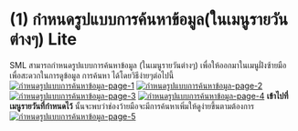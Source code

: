 # (1)    กำหนดรูปแบบการค้นหาข้อมูล(ในเมนูรายวันต่างๆ) Lite

SML สามารถกำหนดรูปแบบการค้นหาข้อมูล (ในเมนูรายวันต่างๆ)
เพื่อให้ออกมาในเมนูฝั่งซ้ายมือเพื่อสะดวกในการดูข้อมูล การค้นหา
ได้โดยวิธีง่ายๆต่อไปนี้ [![กำหนดรูปแบบการค้นหาข้อมูล-page-1](/images/กำหนดรูปแบบการค้นหาข้อมูล-page-1.jpg)](/images/กำหนดรูปแบบการค้นหาข้อมูล-page-1.jpg)
[![กำหนดรูปแบบการค้นหาข้อมูล-page-2](/images/กำหนดรูปแบบการค้นหาข้อมูล-page-2.jpg)](/images/กำหนดรูปแบบการค้นหาข้อมูล-page-2.jpg)
[![กำหนดรูปแบบการค้นหาข้อมูล-page-3](/images/กำหนดรูปแบบการค้นหาข้อมูล-page-3.jpg)](/images/กำหนดรูปแบบการค้นหาข้อมูล-page-3.jpg)
[![กำหนดรูปแบบการค้นหาข้อมูล-page-4](/images/กำหนดรูปแบบการค้นหาข้อมูล-page-4.jpg)](/images/กำหนดรูปแบบการค้นหาข้อมูล-page-4.jpg)
**เข้าไปที่เมนูรายวันที่กำหนดไว้**
นั้นจะพบว่าช่องว้ายมือจะมีการค้นหาเพิ่มให้ดูง่ายขึ้นตามต้องการ[![กำหนดรูปแบบการค้นหาข้อมูล-page-5](/images/กำหนดรูปแบบการค้นหาข้อมูล-page-5.jpg)](/images/กำหนดรูปแบบการค้นหาข้อมูล-page-5.jpg)


